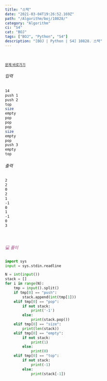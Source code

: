 ```yaml
---
title: "스택"
date: "2021-03-04T19:26:52.169Z"
path: "/Algorithm/boj/10828/"
category: "Algorithm"
ci: "S4"
cat: "BOJ"
tags: ["BOJ", "Python", "S4"]
description: "[BOJ | Python | S4] 10828. 스택"
---
```


<br />

<a href="https://www.acmicpc.net/problem/10828"><small>문제 바로가기</small></a>

###### 입력

```sh
14
push 1
push 2
top
size
empty
pop
pop
pop
size
empty
pop
push 3
empty
top
```

###### 출력

```sh
2
2
0
2
1
-1
0
1
-1
0
3
```

<br />

##### <h5 style="color:#C587AE;">💻 풀이</h5>

```python
import sys
input = sys.stdin.readline

N = int(input())
stack = []
for i in range(N):
    tmp = input().split()
    if tmp[0] == "push":
        stack.append(int(tmp[1]))
    elif tmp[0] == "pop":
        if not stack:
            print('-1')
        else:
            print(stack.pop())
    elif tmp[0] == "size":
        print(len(stack))
    elif tmp[0] == "empty":
        if not stack:
            print(1)
        else:
            print(0)
    elif tmp[0] == "top":
        if not stack:
            print(-1)
        else:
            print(stack[-1])
```



